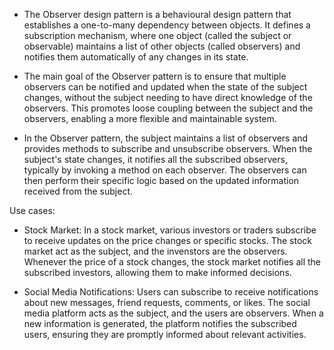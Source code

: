 - The Observer design pattern is a behavioural design pattern that establishes a one-to-many dependency between objects.
It defines a subscription mechanism, where one object (called the subject or observable) maintains a list of other objects (called observers) and notifies them automatically of any changes in its state.

- The main goal of the Observer pattern is to ensure that multiple observers can be notified and updated when the state of the subject
changes, without the subject needing to have direct knowledge of the observers. This promotes loose coupling between the subject and the observers, enabling a more flexible and maintainable system.

- In the Observer pattern, the subject maintains a list of observers and provides methods to subscribe and unsubscribe observers.
When the subject's state changes, it notifies all the subscribed observers, typically by invoking a method on each observer.
The observers can then perform their specific logic based on the updated information received from the subject.

Use cases:

- Stock Market: In a stock market, various investors or traders subscribe to receive updates on the price changes or specific stocks.
The stock market act as the subject, and the invenstors are the observers. Whenever the price of a stock changes, the stock market notifies all the subscribed investors, allowing them to make informed decisions.

- Social Media Notifications: Users can subscribe to receive notifications about new messages, friend requests, comments, or likes.
The social media platform acts as the subject, and the users are observers. When a new information is generated, the platform notifies the subscribed users, ensuring they are promptly informed about relevant activities.